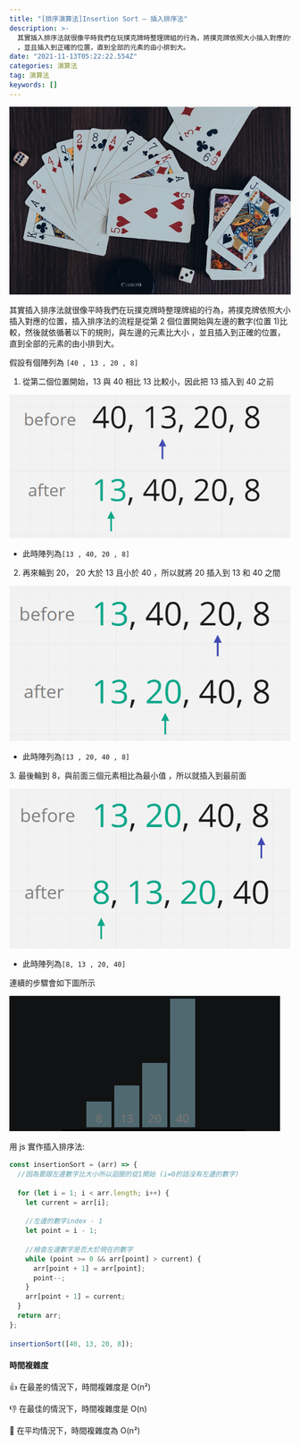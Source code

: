 ```yaml
---
title: "[排序演算法]Insertion Sort — 插入排序法"
description: >-
  其實插入排序法就很像平時我們在玩撲克牌時整理牌組的行為，將撲克牌依照大小插入對應的位置，插入排序法的流程是從第2個位置開始與左邊的數字(位置1)比較，然後就依循著以下的規則，與左邊的元素比大小
  ，並且插入到正確的位置，直到全部的元素的由小排到大。
date: "2021-11-13T05:22:22.554Z"
categories: 演算法
tag: 演算法
keywords: []
---
```


![](/img/1__F6gC20B1__Cwv__Mi5KH3TFg.jpeg)

其實插入排序法就很像平時我們在玩撲克牌時整理牌組的行為，將撲克牌依照大小插入對應的位置，插入排序法的流程是從第 2 個位置開始與左邊的數字(位置 1)比較，然後就依循著以下的規則，與左邊的元素比大小 ，並且插入到正確的位置，直到全部的元素的由小排到大。

假設有個陣列為 `[40 , 13 , 20 , 8]`

1. 從第二個位置開始，13 與 40 相比 13 比較小，因此把 13 插入到 40 之前

![](/img/1__n5RKHgfcZMdM0PUBZkNfvQ.png)

- 此時陣列為`[13 , 40, 20 , 8]`

2. 再來輪到 20， 20 大於 13 且小於 40 ，所以就將 20 插入到 13 和 40 之間

![](/img/1__g3uuWEXsJ2Md6U17IajXLw.png)

- 此時陣列為`[13 , 20, 40 , 8]`

3\. 最後輪到 8，與前面三個元素相比為最小值 ，所以就插入到最前面

![](/img/1__lZA__EgfcNw2qOaeAiNTtbg.png)

- 此時陣列為`[8, 13 , 20, 40]`

連續的步驟會如下圖所示

![](/img/1__muLlhPQUAq34lK6eKVxoqA.gif)

用 js 實作插入排序法:

```javascript
const insertionSort = (arr) => {
  //因為要跟左邊數字比大小所以迴圈的從1開始 (i=0的話沒有左邊的數字)

  for (let i = 1; i < arr.length; i++) {
    let current = arr[i];

    //左邊的數字index - 1
    let point = i - 1;

    //檢查左邊數字是否大於現在的數字
    while (point >= 0 && arr[point] > current) {
      arr[point + 1] = arr[point];
      point--;
    }
    arr[point + 1] = current;
  }
  return arr;
};

insertionSort([40, 13, 20, 8]);
```

#### 時間複雜度

👍 在最差的情況下，時間複雜度是 O(n²)

👎 在最佳的情況下，時間複雜度是 O(n)

🤚 在平均情況下，時間複雜度為 O(n²)
